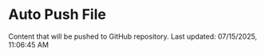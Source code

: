 # Auto Push File

Content that will be pushed to GitHub repository.
Last updated: 07/15/2025, 11:06:45 AM